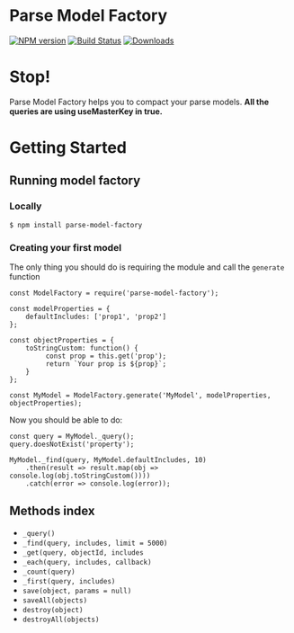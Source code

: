 # Parse Model Factory

[![NPM version][npm-image]][npm-url] [![Build Status][travis-image]][travis-url] [![Downloads][downloads-image]][npm-url]

# Stop!

Parse Model Factory helps you to compact your parse models. **All the queries are using useMasterKey in true.**

# Getting Started


## Running model factory

### Locally
```
$ npm install parse-model-factory
```

### Creating your first model


The only thing you should do is requiring the module and call the `generate` function

```
const ModelFactory = require('parse-model-factory');

const modelProperties = {
    defaultIncludes: ['prop1', 'prop2']
};

const objectProperties = {
    toStringCustom: function() {
 	     const prop = this.get('prop');
 	     return `Your prop is ${prop}`;
    }
};

const MyModel = ModelFactory.generate('MyModel', modelProperties, objectProperties);

```

Now you should be able to do:

```
const query = MyModel._query();
query.doesNotExist('property');

MyModel._find(query, MyModel.defaultIncludes, 10)
    .then(result => result.map(obj => console.log(obj.toStringCustom())))
    .catch(error => console.log(error));
```

## Methods index

* `_query()`
* `_find(query, includes, limit = 5000)`
* `_get(query, objectId, includes`
* `_each(query, includes, callback)`
* `_count(query)`
* `_first(query, includes)`
* `save(object, params = null)`
* `saveAll(objects)`
* `destroy(object)`
* `destroyAll(objects)`

[downloads-image]: https://img.shields.io/npm/dt/parse-model-factory.svg

[npm-url]: https://npmjs.org/package/parse-model-factory
[npm-image]: http://img.shields.io/npm/v/parse-model-factory.svg

[travis-url]: https://travis-ci.org/Fedeorlandau/parse-model-factory
[travis-image]: https://travis-ci.org/Fedeorlandau/parse-model-factory.svg

